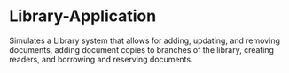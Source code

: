 # Library-Application

Simulates a Library system that allows for adding, updating, and removing documents, adding document copies to branches of the library, creating readers, and borrowing and reserving documents.
